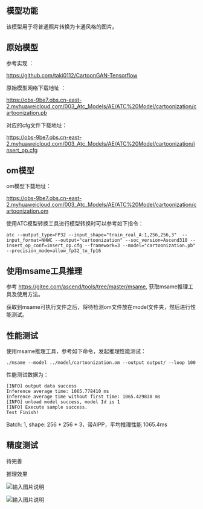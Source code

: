 ## 模型功能

该模型用于将普通照片转换为卡通风格的图片。

## 原始模型

参考实现 ：

https://github.com/taki0112/CartoonGAN-Tensorflow 

原始模型网络下载地址 ：

https://obs-9be7.obs.cn-east-2.myhuaweicloud.com/003_Atc_Models/AE/ATC%20Model/cartoonization/cartoonization.pb

对应的cfg文件下载地址：

https://obs-9be7.obs.cn-east-2.myhuaweicloud.com/003_Atc_Models/AE/ATC%20Model/cartoonization/insert_op.cfg


## om模型

om模型下载地址：

https://obs-9be7.obs.cn-east-2.myhuaweicloud.com/003_Atc_Models/AE/ATC%20Model/cartoonization/cartoonization.om

使用ATC模型转换工具进行模型转换时可以参考如下指令：

```
atc --output_type=FP32 --input_shape="train_real_A:1,256,256,3"  --input_format=NHWC --output="cartoonization" --soc_version=Ascend310 --insert_op_conf=insert_op.cfg --framework=3 --model="cartoonization.pb" --precision_mode=allow_fp32_to_fp16
```

## 使用msame工具推理

参考 https://gitee.com/ascend/tools/tree/master/msame, 获取msame推理工具及使用方法。

获取到msame可执行文件之后，将待检测om文件放在model文件夹，然后进行性能测试。

## 性能测试

使用msame推理工具，参考如下命令，发起推理性能测试： 

```
./msame --model ../model/cartoonization.om --output output/ --loop 100
```

性能测试数据为：

```
[INFO] output data success
Inference average time: 1065.778410 ms
Inference average time without first time: 1065.429838 ms
[INFO] unload model success, model Id is 1
[INFO] Execute sample success.
Test Finish!
```

Batch: 1, shape: 256 * 256 * 3，带AIPP，平均推理性能 1065.4ms

## 精度测试

待完善

推理效果

![输入图片说明](https://images.gitee.com/uploads/images/2020/1127/160621_cdd46d90_7990837.png "cartoon4.png")

![输入图片说明](https://images.gitee.com/uploads/images/2020/1127/160650_cc926bb7_7990837.png "cartoon5.png")